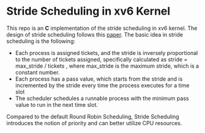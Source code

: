 # Stride Scheduling in xv6 Kernel

This repo is an **C** implementation of the stride scheduling in xv6 kernel. The design of stride scheduling follows this [paper](https://web.eecs.umich.edu/~mosharaf/Readings/Stride.pdf). The basic idea in stride scheduling is the following:

* Each process is assigned tickets, and the stride is inversely proportional to the number of tickets assigned, specifically calculated as stride = max_stride / tickets , where max_stride is the maximum stride, which is a constant number.
* Each process has a pass value, which starts from the stride and is incremented by the stride every time the process executes for a time slot
* The scheduler schedules a runnable process with the minimum pass value to run in the next time slot.

Compared to the default Round Robin Scheduling, Stride Scheduling introduces the notion of priority and can better utilize CPU resources.
